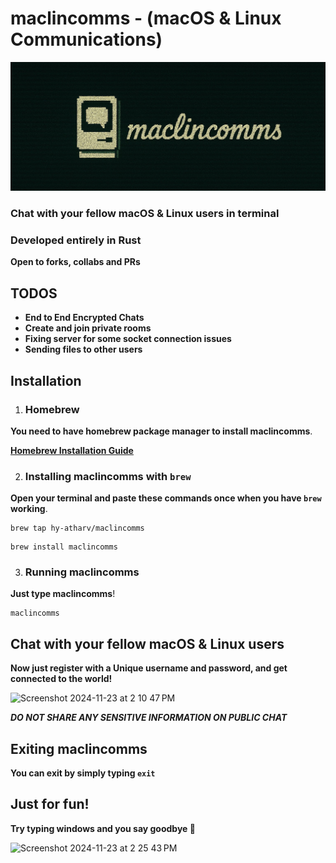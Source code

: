 # maclincomms - (macOS & Linux Communications)
<img width=800 src="https://github.com/hy-atharv/maclincomms/blob/76841e0ce9206b8703f185bee8efd2158fda9df3/maclincomms.png">


### Chat with your fellow macOS & Linux users in terminal
### Developed entirely in Rust

**Open to forks, collabs and PRs**


## TODOS

- **End to End Encrypted Chats**
- **Create and join private rooms**
- **Fixing server for some socket connection issues**
- **Sending files to other users**


## Installation

1. ### Homebrew
**You need to have homebrew package manager to install maclincomms**.

[**Homebrew Installation Guide**](https://brew.sh)

2. ### Installing maclincomms with `brew`
**Open your terminal and paste these commands once when you have `brew` working**.
```
brew tap hy-atharv/maclincomms
```
```
brew install maclincomms
```
3. ### Running maclincomms
**Just type maclincomms**!
```
maclincomms
```
## Chat with your fellow macOS & Linux users
**Now just register with a Unique username and password, and get connected to the world!**

<img width="947" alt="Screenshot 2024-11-23 at 2 10 47 PM" src="https://github.com/user-attachments/assets/1da9f345-8991-4923-ae84-08fcca646222">

***DO NOT SHARE ANY SENSITIVE INFORMATION ON PUBLIC CHAT***
## Exiting maclincomms
**You can exit by simply typing `exit`**
## Just for fun!
**Try typing windows and you say goodbye 😬**

<img width="508" alt="Screenshot 2024-11-23 at 2 25 43 PM" src="https://github.com/user-attachments/assets/41468825-137a-4d95-a88c-d198c009691d">
